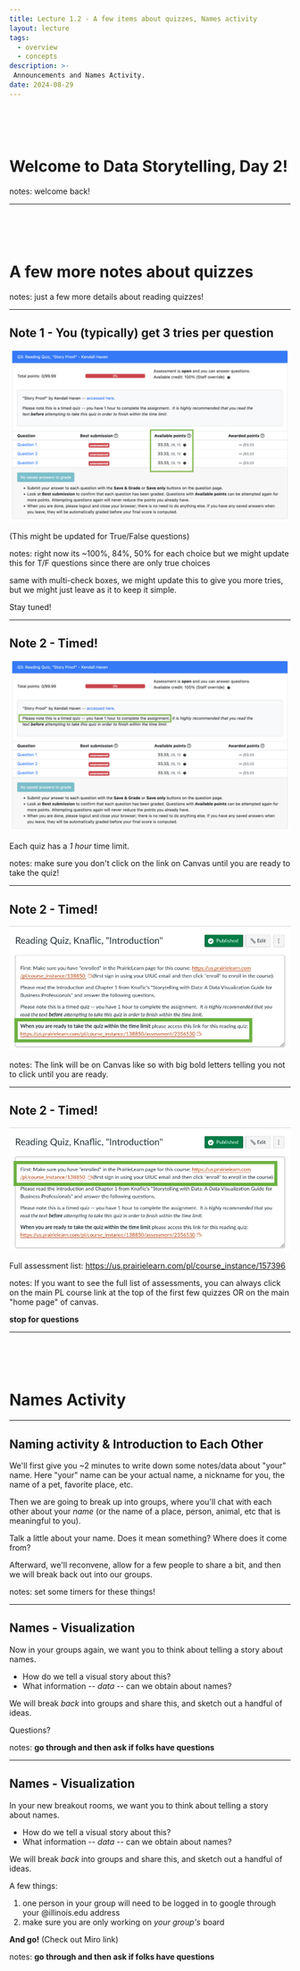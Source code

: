 ```yaml
---
title: Lecture 1.2 - A few items about quizzes, Names activity
layout: lecture
tags:
  - overview
  - concepts
description: >-
 Announcements and Names Activity.
date: 2024-08-29
---
```


<br><br><br>
# Welcome to Data Storytelling, Day 2!

notes:
welcome back!

---


<br />
<br />
<br />

# A few more notes about quizzes

notes:
just a few more details about reading quizzes!

---

## Note 1 - You (typically) get 3 tries per question

<img src="images/example_quiz_points.png">

(This might be updated for True/False questions)

notes:
right now its ~100%, 84%, 50% for each choice but we might update this for T/F questions since there are only true choices 

same with multi-check boxes, we might update this to give you more tries, but we might just leave as it to keep it simple.  

Stay tuned!

---

## Note 2 - Timed!

<img src="images/example_quiz_timed.png">

Each quiz has a *1 hour* time limit.

notes:
make sure you don't click on the link on Canvas until you are ready to take the quiz!

---

## Note 2 - Timed!

<img src="images/example_quiz_canvas_box.png">



notes:
The link will be on Canvas like so with big bold letters telling you not to click until you are ready.

---

## Note 2 - Timed!

<img src="images/example_quiz_canvas_boxtop.png">

Full assessment list: https://us.prairielearn.com/pl/course_instance/157396



notes:
If you want to see the full list of assessments, you can always click on the main PL course link at the top of the first few quizzes OR on the main "home page" of canvas.

**stop for questions**

---

<br />
<br />
<br />

# Names Activity

---

## Naming activity & Introduction to Each Other

We'll first give you  ~2 minutes to write down some notes/data about "your" name.  Here "your" name can be your actual name, a nickname for you, the name of a pet, favorite place, etc.

Then we are going to break up into groups, where you'll chat with each other about your *name* (or the name of a place, 
person, animal, etc that is meaningful to you).

Talk a little about your name.  Does it mean something?  Where does it come from?

Afterward, we'll reconvene, allow for a few people to share a bit, and then we will break back out into our groups.

notes:
set some timers for these things!

---

## Names - Visualization

Now in your groups again, we want you to think about telling a story about names.

 * How do we tell a visual story about this?
 * What information -- *data* -- can we obtain about names?

We will break *back* into groups and share this, and sketch out a handful of ideas.
 
Questions?

notes:
**go through and then ask if folks have questions**

---

## Names - Visualization

In your new breakout rooms, we want you to think about telling a story about names.

 * How do we tell a visual story about this?
 * What information -- *data* -- can we obtain about names?

We will break *back* into groups and share this, and sketch out a handful of ideas.

A few things:
 1. one person in your group will need to be logged in to google through your @illinois.edu address
 1. make sure you are only working on *your group's* board
 
**And go!**
(Check out Miro link)

notes:
**go through and then ask if folks have questions**

